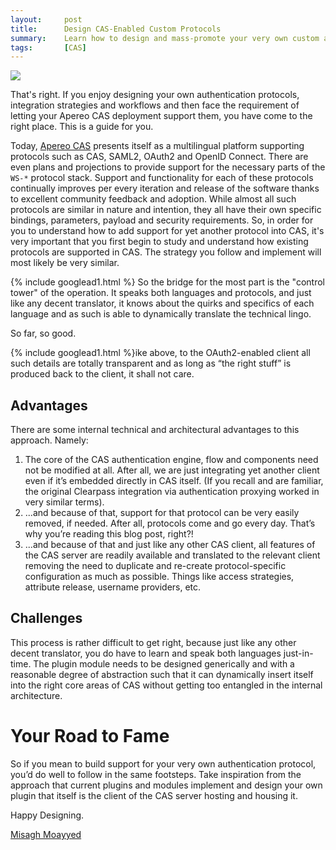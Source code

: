 ```yaml
---
layout:     post
title:      Design CAS-Enabled Custom Protocols 
summary:    Learn how to design and mass-promote your very own custom authentication protocol, get rich quickly, stay healthy indefinitely and reach a new state of enlightenment in a few very easy steps. 
tags:       [CAS]
---
```


![](https://cloud.githubusercontent.com/assets/1205228/23062372/c06e1e1a-f51a-11e6-8e5a-60692af7728c.jpg)

That's right. If you enjoy designing your own authentication protocols, integration strategies and workflows and then face the requirement of letting your Apereo CAS deployment support them, you have come to the right place. This is a guide for you.

Today, [Apereo CAS](https://apereo.github.io/cas) presents itself as a multilingual platform supporting protocols such as CAS, SAML2, OAuth2 and OpenID Connect. There are even plans and projections to provide support for the necessary parts of the `WS-*` protocol stack. Support and functionality for each of these protocols continually improves per every iteration and release of the software thanks to excellent community feedback and adoption. While almost all such protocols are similar in nature and intention, they all have their own specific bindings, parameters, payload and security requirements. So, in order for you to understand how to add support for yet another protocol into CAS, it's very important that you first begin to study and understand how existing protocols are supported in CAS. The strategy you follow and implement will most likely be very similar.

{% include googlead1.html  %}
So the bridge for the most part is the "control tower" of the operation. It speaks both languages and protocols, and just like any decent translator, it knows about the quirks and specifics of each language and as such is able to dynamically translate the technical lingo.

So far, so good.

{% include googlead1.html  %}ike above, to the OAuth2-enabled client all such details are totally transparent and as long as “the right stuff” is produced back to the client, it shall not care.

## Advantages

There are some internal technical and architectural advantages to this approach. Namely:

1. The core of the CAS authentication engine, flow and components need not be modified at all. After all, we are just integrating yet another client even if it’s embedded directly in CAS itself. (If you recall and are familiar, the original Clearpass integration via authentication proxying worked in very similar terms).
2. ...and because of that, support for that protocol can be very easily removed, if needed. After all, protocols come and go every day. That’s why you’re reading this blog post, right?!
3. ...and because of that and just like any other CAS client, all features of the CAS server are readily available and translated to the relevant client removing the need to duplicate and re-create protocol-specific configuration as much as  possible. Things like access strategies, attribute release, username providers, etc.

## Challenges

This process is rather difficult to get right, because just like any other decent translator, you do have to learn and speak both languages just-in-time. The plugin module needs to be designed generically and with a reasonable degree of abstraction such that it can dynamically insert itself into the right core areas of CAS without getting too entangled in the internal architecture.

# Your Road to Fame

So if you mean to build support for your very own authentication protocol, you’d do well to follow in the same footsteps. Take inspiration from the approach that current plugins and modules implement and design your own plugin that itself is the client of the CAS server hosting and housing it.

Happy Designing.

[Misagh Moayyed](https://fawnoos.com)
